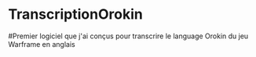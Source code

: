 # TranscriptionOrokin
#Premier logiciel que j'ai conçus pour transcrire le language Orokin du jeu Warframe en anglais
